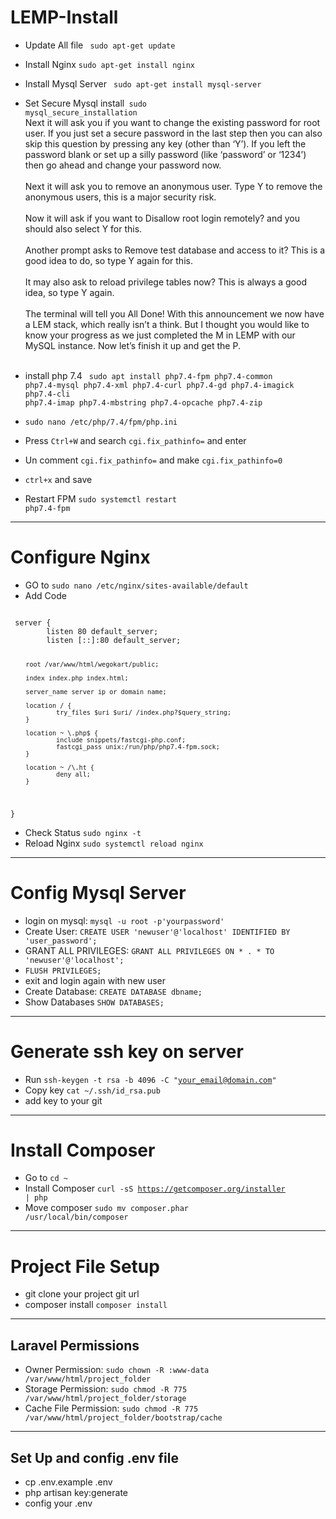 # LEMP-Install
* Update All file <code> sudo apt-get update </code>
* Install Nginx <code>sudo apt-get install nginx</code>
* Install Mysql Server <code> sudo apt-get install mysql-server </code>
* Set Secure Mysql install<code> sudo mysql_secure_installation</code><br>
Next it will ask you if you want to change the existing password for root user. If you just set a secure password in the last step then you can also skip this question by pressing any key (other than ‘Y’). If you left the password blank or set up a silly password (like ‘password’ or ‘1234’) then go ahead and change your password now.
<br><br>
Next it will ask you to remove an anonymous user. Type Y to remove the anonymous users, this is a major security risk.
<br><br>
Now it will ask if you want to Disallow root login remotely? and you should also select Y for this.
<br><br>
Another prompt asks to Remove test database and access to it? This is a good idea to do, so type Y again for this.
<br><br>
It may also ask to reload privilege tables now? This is always a good idea, so type Y again.
<br><br>
The terminal will tell you All Done! With this announcement we now have a LEM stack, which really isn’t a think. But I thought you would like to know your progress as we just completed the M in LEMP with our MySQL instance. Now let’s finish it up and get the P.
<br><br>

* install php 7.4
<code> sudo apt install php7.4-fpm php7.4-common php7.4-mysql php7.4-xml php7.4-curl php7.4-gd php7.4-imagick php7.4-cli php7.4-imap php7.4-mbstring php7.4-opcache php7.4-zip
  </code>
* <code>sudo nano /etc/php/7.4/fpm/php.ini</code>
* Press <code>Ctrl+W</code> and search <code>cgi.fix_pathinfo=</code> and enter
* Un comment <code>cgi.fix_pathinfo=</code> and make <code>cgi.fix_pathinfo=0</code>
* <code>ctrl+x</code> and save
* Restart FPM <code>sudo systemctl restart php7.4-fpm</code>
<hr>

# Configure Nginx
* GO to <code>sudo nano /etc/nginx/sites-available/default</code>
* Add Code 
<code>
 server {
        listen 80 default_server;
        listen [::]:80 default_server;
 
        root /var/www/html/wegokart/public;
             
        index index.php index.html;

        server_name server ip or domain name;

        location / {
                try_files $uri $uri/ /index.php?$query_string;
        }
                
        location ~ \.php$ {
                include snippets/fastcgi-php.conf;
                fastcgi_pass unix:/run/php/php7.4-fpm.sock;
        }

        location ~ /\.ht {
                deny all;
        }
}
</code>

* Check Status <code>sudo nginx -t</code>
* Reload Nginx <code>sudo systemctl reload nginx</code>
<hr>

# Config Mysql Server
* login on mysql: <code>mysql -u root -p'yourpassword'</code>
* Create User: <code>CREATE USER 'newuser'@'localhost' IDENTIFIED BY 'user_password';</code>
* GRANT ALL PRIVILEGES: <code>GRANT ALL PRIVILEGES ON * . * TO 'newuser'@'localhost';</code>
* <code>FLUSH PRIVILEGES;</code>
* exit and login again with new user
* Create Database: <code>CREATE DATABASE dbname;</code>
* Show Databases <code>SHOW DATABASES;</code>
<hr>

# Generate ssh key on server
* Run <code>ssh-keygen -t rsa -b 4096 -C "your_email@domain.com"</code>
* Copy key <code>cat ~/.ssh/id_rsa.pub</code>
* add key to your git
<hr>

# Install Composer 
* Go to <code>cd ~ </code>
* Install Composer <code>curl -sS https://getcomposer.org/installer | php</code>
* Move composer <code>sudo mv composer.phar /usr/local/bin/composer</code>
<hr>

# Project File Setup
* git clone your project git url
* composer install <code>composer install</code>
<hr>

## Laravel Permissions
* Owner Permission: <code>sudo chown -R :www-data /var/www/html/project_folder</code>
* Storage Permission: <code>sudo chmod -R 775 /var/www/html/project_folder/storage</code>
* Cache File Permission: <code>sudo chmod -R 775 /var/www/html/project_folder/bootstrap/cache</code>
<hr>

## Set Up and config .env file
* cp .env.example .env
* php artisan key:generate
* config your .env
